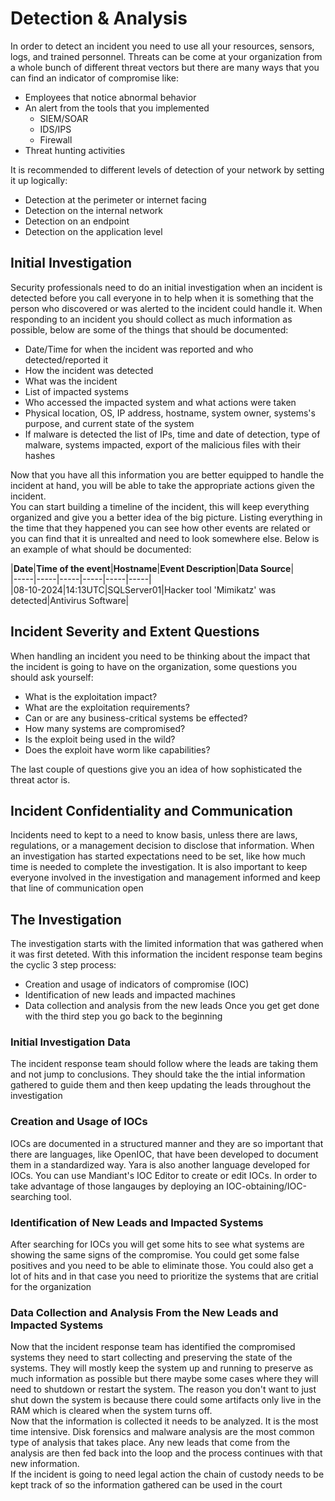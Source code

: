 # Detection & Analysis

In order to detect an incident you need to use all your resources, sensors, logs, and trained personnel. Threats can be come at your organization from a whole bunch of different threat vectors but there are many ways that you can find an indicator of compromise like:
* Employees that notice abnormal behavior
* An alert from the tools that you implemented
    * SIEM/SOAR
    * IDS/IPS
    * Firewall
* Threat hunting activities

It is recommended to different levels of detection of your network by setting it up logically:
* Detection at the perimeter or internet facing
* Detection on the internal network
* Detection on an endpoint
* Detection on the application level

## Initial Investigation
Security professionals need to do an initial investigation when an incident is detected before you call everyone in to help when it is something that the person who discovered or was alerted to the incident could handle it. When responding to an incident you should collect as much information as possible, below are some of the things that should be documented:
* Date/Time for when the incident was reported and who detected/reported it
* How the incident was detected
* What was the incident
* List of impacted systems
* Who accessed the impacted system and what actions were taken
* Physical location, OS, IP address, hostname, system owner, systems's purpose, and current state of the system
* If malware is detected the list of IPs, time and date of detection, type of malware, systems impacted, export of the malicious files with their hashes

Now that you have all this information you are better equipped to handle the incident at hand, you will be able to take the appropriate actions given the incident.<br>
You can start building a timeline of the incident, this will keep everything organized and give you a better idea of the big picture. Listing everything in the time that they happened you can see how other events are related or you can find that it is unrealted and need to look somewhere else. Below is an example of what should be documented:

|**Date**|**Time of the event**|**Hostname**|**Event Description**|**Data Source**|<br>
|-----|-----|-----|-----|-----|-----|<br>
|08-10-2024|14:13UTC|SQLServer01|Hacker tool 'Mimikatz' was detected|Antivirus Software|

## Incident Severity and Extent Questions

When handling an incident you need to be thinking about the impact that the incident is going to have on the organization, some questions you should ask yourself:
* What is the exploitation impact?
* What are the exploitation requirements?
* Can or are any business-critical systems be effected?
* How many systems are compromised?
* Is the exploit being used in the wild?
* Does the exploit have worm like capabilities?

The last couple of questions give you an idea of how sophisticated the threat actor is.

## Incident Confidentiality and Communication

Incidents need to kept to a need to know basis, unless there are laws, regulations, or a management decision to disclose that information. When an investigation has started expectations need to be set, like how much time is needed to complete the investigation. It is also important to keep everyone involved in the investigation and management informed and keep that line of communication open

## The Investigation

The investigation starts with the limited information that was gathered when it was first deteted. With this information the incident response team begins the cyclic 3 step process:
* Creation and usage of indicators of compromise (IOC)
* Identification of new leads and impacted machines
* Data collection and analysis from the new leads
Once you get get done with the third step you go back to the beginning

### Initial Investigation Data

The incident response team should follow where the leads are taking them and not jump to conclusions. They should take the the intial information gathered to guide them and then keep updating the leads throughout the investigation

### Creation and Usage of IOCs

IOCs are documented in a structured manner and they are so important that there are languages, like OpenIOC, that have been developed to document them in a standardized way. Yara is also another language developed for IOCs. You can use Mandiant's IOC Editor to create or edit IOCs. In order to take advantage of those langauges by deploying an IOC-obtaining/IOC-searching tool.

### Identification of New Leads and Impacted Systems

After searching for IOCs you will get some hits to see what systems are showing the same signs of the compromise. You could get some false positives and you need to be able to eliminate those. You could also get a lot of hits and in that case you need to prioritize the systems that are critial for the organization

### Data Collection and Analysis From the New Leads and Impacted Systems

Now that the incident response team has identified the compromised systems they need to start collecting and preserving the state of the systems. They will mostly keep the system up and running to preserve as much information as possible but there maybe some cases where they will need to shutdown or restart the system. The reason you don't want to just shut down the system is because there could some artifacts only live in the RAM which is cleared when the system turns off.<br>
Now that the information is collected it needs to be analyzed. It is the most time intensive. Disk forensics and malware analysis are the most common type of analysis that takes place. Any new leads that come from the analysis are then fed back into the loop and the process continues with that new information.<br>
If the incident is going to need legal action the chain of custody needs to be kept track of so the information gathered can be used in the court